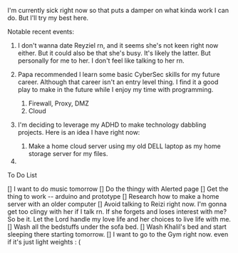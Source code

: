 
I'm currently sick right now so that puts a damper on what kinda work I can do. But I'll try my best here.

Notable recent events:
1. I don't wanna date Reyziel rn, and it seems she's not keen right now either. But it could also be that she's busy. It's likely the latter. But personally for me to her. I don't feel like talking to her rn.
2. Papa recommended I learn some basic CyberSec skills for my future career. Although that career isn't an entry level thing. I find it a good play to make in the future while I enjoy my time with programming.
	1. Firewall, Proxy, DMZ
	2. Cloud

4. I'm deciding to leverage my ADHD to make technology dabbling projects. Here is an idea I have right now:
	1. Make a home cloud server using my old DELL laptop as my home storage server for my files.
5. 

To Do List

[] I want to do music tomorrow
[] Do the thingy with Alerted page
[] Get the thing to work -- arduino and prototype
[] Research how to make a home server with an older computer
[] Avoid talking to Reizi right now. I'm gonna get too clingy with her if I talk rn. If she forgets and loses interest with me? So be it. Let the Lord handle my love life and her choices to live life with me.
[] Wash all the bedstuffs under the sofa bed.
[] Wash Khalil's bed and start sleeping there starting tomorrow.
[] I want to go to the Gym right now. even if it's just light weights : (

